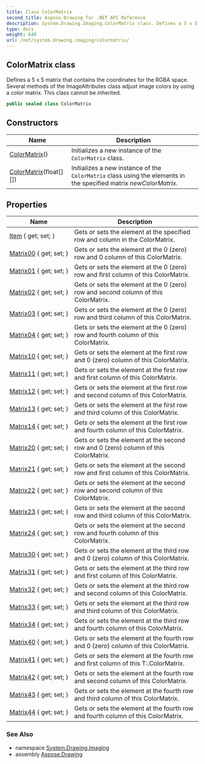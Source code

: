 ```yaml
---
title: Class ColorMatrix
second_title: Aspose.Drawing for .NET API Reference
description: System.Drawing.Imaging.ColorMatrix class. Defines a 5 x 5 matrix that contains the coordinates for the RGBA space. Several methods of the ImageAttributes class adjust image colors by using a color matrix. This class cannot be inherited
type: docs
weight: 640
url: /net/system.drawing.imaging/colormatrix/
---
```

## ColorMatrix class

Defines a 5 x 5 matrix that contains the coordinates for the RGBA space. Several methods of the ImageAttributes class adjust image colors by using a color matrix. This class cannot be inherited.

```csharp
public sealed class ColorMatrix
```

## Constructors

| Name | Description |
| --- | --- |
| [ColorMatrix](colormatrix/#constructor)() | Initializes a new instance of the `ColorMatrix` class. |
| [ColorMatrix](colormatrix/#constructor_1)(float[][]) | Initializes a new instance of the `ColorMatrix` class using the elements in the specified matrix *newColorMatrix*. |

## Properties

| Name | Description |
| --- | --- |
| [Item](../../system.drawing.imaging/colormatrix/item/) { get; set; } | Gets or sets the element at the specified row and column in the ColorMatrix. |
| [Matrix00](../../system.drawing.imaging/colormatrix/matrix00/) { get; set; } | Gets or sets the element at the 0 (zero) row and 0 column of this ColorMatrix. |
| [Matrix01](../../system.drawing.imaging/colormatrix/matrix01/) { get; set; } | Gets or sets the element at the 0 (zero) row and first column of this ColorMatrix. |
| [Matrix02](../../system.drawing.imaging/colormatrix/matrix02/) { get; set; } | Gets or sets the element at the 0 (zero) row and second column of this ColorMatrix. |
| [Matrix03](../../system.drawing.imaging/colormatrix/matrix03/) { get; set; } | Gets or sets the element at the 0 (zero) row and third column of this ColorMatrix. |
| [Matrix04](../../system.drawing.imaging/colormatrix/matrix04/) { get; set; } | Gets or sets the element at the 0 (zero) row and fourth column of this ColorMatrix. |
| [Matrix10](../../system.drawing.imaging/colormatrix/matrix10/) { get; set; } | Gets or sets the element at the first row and 0 (zero) column of this ColorMatrix. |
| [Matrix11](../../system.drawing.imaging/colormatrix/matrix11/) { get; set; } | Gets or sets the element at the first row and first column of this ColorMatrix. |
| [Matrix12](../../system.drawing.imaging/colormatrix/matrix12/) { get; set; } | Gets or sets the element at the first row and second column of this ColorMatrix. |
| [Matrix13](../../system.drawing.imaging/colormatrix/matrix13/) { get; set; } | Gets or sets the element at the first row and third column of this ColorMatrix. |
| [Matrix14](../../system.drawing.imaging/colormatrix/matrix14/) { get; set; } | Gets or sets the element at the first row and fourth column of this ColorMatrix. |
| [Matrix20](../../system.drawing.imaging/colormatrix/matrix20/) { get; set; } | Gets or sets the element at the second row and 0 (zero) column of this ColorMatrix. |
| [Matrix21](../../system.drawing.imaging/colormatrix/matrix21/) { get; set; } | Gets or sets the element at the second row and first column of this ColorMatrix. |
| [Matrix22](../../system.drawing.imaging/colormatrix/matrix22/) { get; set; } | Gets or sets the element at the second row and second column of this ColorMatrix. |
| [Matrix23](../../system.drawing.imaging/colormatrix/matrix23/) { get; set; } | Gets or sets the element at the second row and third column of this ColorMatrix. |
| [Matrix24](../../system.drawing.imaging/colormatrix/matrix24/) { get; set; } | Gets or sets the element at the second row and fourth column of this ColorMatrix. |
| [Matrix30](../../system.drawing.imaging/colormatrix/matrix30/) { get; set; } | Gets or sets the element at the third row and 0 (zero) column of this ColorMatrix. |
| [Matrix31](../../system.drawing.imaging/colormatrix/matrix31/) { get; set; } | Gets or sets the element at the third row and first column of this ColorMatrix. |
| [Matrix32](../../system.drawing.imaging/colormatrix/matrix32/) { get; set; } | Gets or sets the element at the third row and second column of this ColorMatrix. |
| [Matrix33](../../system.drawing.imaging/colormatrix/matrix33/) { get; set; } | Gets or sets the element at the third row and third column of this ColorMatrix. |
| [Matrix34](../../system.drawing.imaging/colormatrix/matrix34/) { get; set; } | Gets or sets the element at the third row and fourth column of this ColorMatrix. |
| [Matrix40](../../system.drawing.imaging/colormatrix/matrix40/) { get; set; } | Gets or sets the element at the fourth row and 0 (zero) column of this ColorMatrix. |
| [Matrix41](../../system.drawing.imaging/colormatrix/matrix41/) { get; set; } | Gets or sets the element at the fourth row and first column of this T:.ColorMatrix. |
| [Matrix42](../../system.drawing.imaging/colormatrix/matrix42/) { get; set; } | Gets or sets the element at the fourth row and second column of this ColorMatrix. |
| [Matrix43](../../system.drawing.imaging/colormatrix/matrix43/) { get; set; } | Gets or sets the element at the fourth row and third column of this ColorMatrix. |
| [Matrix44](../../system.drawing.imaging/colormatrix/matrix44/) { get; set; } | Gets or sets the element at the fourth row and fourth column of this ColorMatrix. |

### See Also

* namespace [System.Drawing.Imaging](../../system.drawing.imaging/)
* assembly [Aspose.Drawing](../../)


